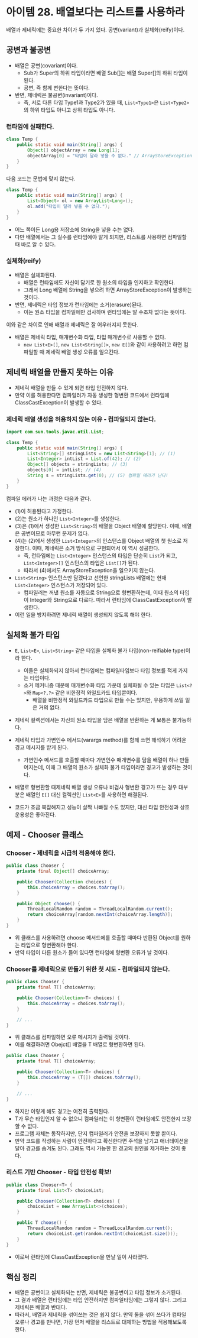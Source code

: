 # 아이템 28. 배열보다는 리스트를 사용하라

배열과 제네릭에는 중요한 차이가 두 가지 있다. 공변(variant)과 실체화(reify)이다.

## 공변과 불공변

- 배열은 공변(covariant)이다.
    - Sub가 Super의 하위 타입이라면 배열 Sub[]는 배열 Super[]의 하위 타입이 된다.
    - 공변, 즉 함께 변한다는 뜻이다.
- 반면, 제네릭은 불공변(invariant)이다.
    - 즉, 서로 다른 타입 Type1과 Type2가 있을 때, `List<Type1>`은 `List<Type2>`의 하위 타입도 아니고 상위 타입도 아니다.

### 런타임에 실패한다.

```java
class Temp {
    public static void main(String[] args) {
        Object[] objectArray = new Long[1];
        objectArray[0] = "타입이 달라 넣을 수 없다." // ArrayStoreException을 던진다.
    }
}
```

다음 코드는 문법에 맞지 않는다.

```java
class Temp {
    public static void main(String[] args) {
        List<Object> ol = new ArrayList<Long>();
        ol.add("타입이 달라 넣을 수 없다.");
    }
}
```

- 어느 쪽이든 Long용 저장소에 String을 넣을 수는 없다.
- 다만 배열에서는 그 실수를 런타임에야 알게 되지만, 리스트를 사용하면 컴파일할 때 바로 알 수 있다.

### 실체화(reify)

- 배열은 실체화된다.
    - 배열은 런타임에도 자신이 담기로 한 원소의 타입을 인지하고 확인한다.
    - 그래서 Long 배열에 String을 넣으려 하면 ArrayStoreException이 발생하는 것이다.
- 반면, 제네릭은 타입 정보가 런타임에는 소거(erasure)된다.
    - 이는 원소 타입을 컴파일에만 검사하며 런타임에는 알 수조차 없다는 뜻이다.

이와 같은 차이로 인해 배열과 제네릭은 잘 어우러지지 못한다.

- 배열은 제네릭 타입, 매개변수화 타입, 타입 매개변수로 사용할 수 없다.
    - `new List<E>[]`, `new List<String[]>`, `new E[]`와 같이 사용하려고 하면 컴파일할 때 제네릭 배열 생성 오류를 일으킨다.

## 제네릭 배열을 만들지 못하는 이유

- 제네릭 배열을 만들 수 있게 되면 타입 안전하지 않다.
- 만약 이를 허용한다면 컴파일러가 자동 생성한 형변환 코드에서 런타임에 ClassCastException이 발생할 수 있다.

### 제네릭 배열 생성을 허용하지 않는 이유 - 컴파일되지 않는다.

```java
import com.sun.tools.javac.util.List;

class Temp {
    public static void main(String[] args) {
        List<String>[] stringLists = new List<String>[1]; // (1)
        List<Integer> intList = List.of(42); // (2)
        Object[] objects = stringLists; // (3)
        objects[0] = intList; // (4)
        String s = stringLists.get(0); // (5) 컴파일 에러가 난다!
    }
}
```

컴파일 에러가 나는 과정은 다음과 같다.

- (1)이 허용된다고 가정한다.
- (2)는 원소가 하나인 `List<Integer>`를 생성한다.
- (3)은 (1)에서 생성한 `List<String>`의 배열을 Object 배열에 할당한다. 이때, 배열은 공변이므로 아무런 문제가 없다.
- (4)는 (2)에서 생성한 `List<Integer>`의 인스턴스를 Object 배열의 첫 원소로 저장한다. 이때, 제네릭은 소거 방식으로 구현되어서 이 역시 성공한다.
    - 즉, 런타임에는 `List<Integer>` 인스턴스의 타입은 단순히 `List`가 되고, `List<Integer>[]` 인스턴스의 타입은 `List[]`가 된다.
    - 따라서 (4)에서도 ArrayStoreException을 일으키지 않는다.
- `List<String>` 인스턴스만 담겠다고 선언한 stringLists 배열에는 현재 `List<Integer>` 인스턴스가 저장되어 있다.
    - 컴파일러는 꺼낸 원소를 자동으로 String으로 형변환하는데, 이때 원소의 타입이 Integer와 String으로 다르다. 따라서 런타임에 ClassCastException이 발생한다.
- 이런 일을 방지하려면 제네릭 배열이 생성되지 않도록 해야 한다.

## 실체화 불가 타입

- `E`, `List<E>`, `List<String>` 같은 타입을 실체화 불가 타입(non-reifiable type)이라 한다.
    - 이들은 실체화되지 않아서 런타임에는 컴파일타임보다 타입 정보를 적게 가지는 타입이다.
    - 소거 메커니즘 때문에 매개변수화 타입 가운데 실체화될 수 있는 타입은 `List<?>`와 `Map<?,?>` 같은 비한정적 와일드카드 타입뿐이다.
        - 배열을 비한정적 와일드카드 타입으로 만들 수는 있지만, 유용하게 쓰일 일은 거의 없다.

- 제네릭 컬렉션에서는 자신의 원소 타입을 담은 배열을 반환하는 게 보통은 불가능하다.
- 제네릭 타입과 가변인수 메서드(varargs method)를 함께 쓰면 해석하기 어려운 경고 메시지를 받게 된다.
    - 가변인수 메서드를 호출할 때마다 가변인수 매개변수를 담을 배열이 하나 만들어지는데, 이때 그 배열의 원소가 실체화 불가 타입이라면 경고가 발생하는 것이다.
- 배열로 형변환할 때제네릭 배열 생성 오류나 비검사 형변환 경고가 뜨는 경우 대부분은 배열인 `E[]` 대신 컬렉션인 `List<E>`를 사용하면 해결된다.
- 코드가 조금 복잡해지고 성능이 살짝 나빠질 수도 있지만, 대신 타입 안전성과 상호운용성은 좋아진다.

## 예제 - Chooser 클래스

### Chooser - 제네릭을 시급히 적용해야 한다.

```java
public class Chooser {
    private final Object[] choiceArray;

    public Chooser(Collection choices) {
        this.choiceArray = choices.toArray();
    }

    public Object choose() {
        ThreadLocalRandom random = ThreadLocalRandom.current();
        return choiceArray[random.nextInt(choiceArray.length)];
    }
}
```

- 위 클래스를 사용하려면 choose 메서드에를 호출할 때마다 반환된 Object를 원하는 타입으로 형변환해야 한다.
- 만약 타입이 다른 원소가 들어 있다면 런타임에 형변환 오류가 날 것이다.

### Chooser를 제네릭으로 만들기 위한 첫 시도 - 컴파일되지 않는다.

```java
public class Chooser {
    private final T[] choiceArray;

    public Chooser(Collection<T> choices) {
        this.choiceArray = choices.toArray();
    }

    // ...
}
```

- 위 클래스를 컴파일하면 오류 메시지가 출력될 것이다.
- 이를 해결하려면 Obejct[] 배열을 T 배열로 형변환하면 된다.

```java
public class Chooser {
    private final T[] choiceArray;

    public Chooser(Collection<T> choices) {
        this.choiceArray = (T[]) choices.toArray();
    }

    // ...
}
```

- 하지만 이렇게 해도 경고는 여전히 출력된다.
- T가 무슨 타입인지 알 수 없으니 컴파일러는 이 형변환이 런타임에도 안전한지 보장할 수 없다.
- 프로그램 자체는 동작하지만, 단지 컴파일러가 안전을 보장하지 못할 뿐이다.
- 만약 코드를 작성하는 사람이 안전하다고 확신한다면 주석을 남기고 애너테이션을 달아 경고를 숨겨도 된다. 그래도 역시 가능한 한 경고의 원인을 제거하는 것이 좋다.

### 리스트 기반 Chooser - 타입 안전성 확보!

```java
public class Chooser<T> {
    private final List<T> choiceList;

    public Chooser(Collection<T> choices) {
        choiceList = new ArrayList<>(choices);
    }

    public T choose() {
        ThreadLocalRandom random = ThreadLocalRandom.current();
        return choiceList.get(random.nextInt(choiceList.size()));
    }
}
```

- 이로써 런타임에 ClassCastException을 만날 일이 사라졌다.

## 핵심 정리

- 배열은 공변이고 실체화되는 반면, 제네릭은 불공변이고 타입 정보가 소거된다.
- 그 결과 배열은 런타임에는 타입 안전하지만 컴파일타임에는 그렇지 않다. 그리고 제네릭은 배열과 반대다.
- 따라서, 배열과 제네릭을 섞어쓰는 것은 쉽지 않다. 만약 둘을 섞어 쓰다가 컴파일 오류나 경고를 만나면, 가장 먼저 배열을 리스트로 대체하는 방법을 적용해보도록 한다.
